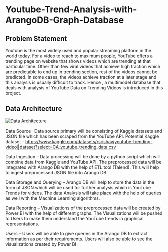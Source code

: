# Youtube-Trend-Analysis-with-ArangoDB-Graph-Database
## Problem Statement
Youtube is the most widely used and popular streaming platform in the world today. For a video to 
reach to maximum people, YouTube offers a trending page on website that shows videos which are 
trending at that particular time. Other than few viral videos that achieve high traction which are 
predictable to end up in trending section, rest of the videos cannot be predicted. In some cases, the 
videos achieve traction at a later stage and this analysis is usually difficult to track. Hence , a multimodel 
database that deals with analysis of YouTube Data on Trending Videos is introduced in this project.

## Data Architecture

![Data Architecture](https://user-images.githubusercontent.com/114179722/236095375-90d3f4bc-7743-48a3-9f2f-d9ec677d7a75.jpg)

Data Source –Data source primary will be consisting of Kaggle datasets and JSON file which has been scraped from the YouTube API.
Potential Kaggle dataset - https://www.kaggle.com/datasets/rsrishav/youtube-trending-videodataset?select=CA_youtube_trending_data.csv

Data Ingestion – Data processing will be done by a python script which will combine data from Kaggle and YouTube API. 
The preprocessed data will be integrated with Arango DB with the help of ETL tool (Talend). This will help to ingest preprocessed JSON file into Arango DB.

Data Storage and Querying – Arango DB will help to store the data in the form of JSON which will be used for further analysis which is YouTube Trends for videos. The data Analysis will take place with the help of queries as well with the Machine Learning algorithms.

Data Reporting –
Visualizations of the preprocessed data will be created by Power BI with the help of different graphs. The Visualizations will be pushed to Users to make them understand the YouTube trends in graphical representations.

Users –
Users will be able to give queries in the Arango DB to extract information as per their requirements. 
Users will also be able to see the visualizations created by Power BI


